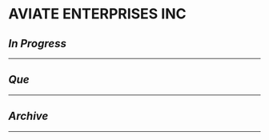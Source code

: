 # AVIATE ENTERPRISES INC

## *In Progress*

--------------------

## *Que*

-----------------------------------
## *Archive*

-----------------------------------
